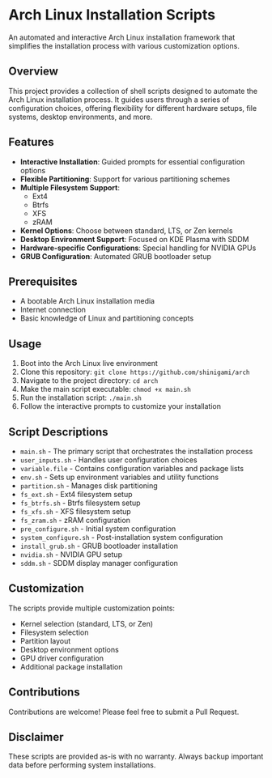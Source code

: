 # Arch Linux Installation Scripts

An automated and interactive Arch Linux installation framework that simplifies the installation process with various customization options.

## Overview

This project provides a collection of shell scripts designed to automate the Arch Linux installation process. It guides users through a series of configuration choices, offering flexibility for different hardware setups, file systems, desktop environments, and more.

## Features

- **Interactive Installation**: Guided prompts for essential configuration options
- **Flexible Partitioning**: Support for various partitioning schemes
- **Multiple Filesystem Support**: 
  - Ext4
  - Btrfs
  - XFS
  - zRAM
- **Kernel Options**: Choose between standard, LTS, or Zen kernels
- **Desktop Environment Support**: Focused on KDE Plasma with SDDM
- **Hardware-specific Configurations**: Special handling for NVIDIA GPUs
- **GRUB Configuration**: Automated GRUB bootloader setup

## Prerequisites

- A bootable Arch Linux installation media
- Internet connection
- Basic knowledge of Linux and partitioning concepts

## Usage

1. Boot into the Arch Linux live environment
2. Clone this repository: `git clone https://github.com/shinigami/arch`
3. Navigate to the project directory: `cd arch`
4. Make the main script executable: `chmod +x main.sh`
5. Run the installation script: `./main.sh`
6. Follow the interactive prompts to customize your installation

## Script Descriptions

- `main.sh` - The primary script that orchestrates the installation process
- `user_inputs.sh` - Handles user configuration choices
- `variable.file` - Contains configuration variables and package lists
- `env.sh` - Sets up environment variables and utility functions
- `partition.sh` - Manages disk partitioning
- `fs_ext.sh` - Ext4 filesystem setup
- `fs_btrfs.sh` - Btrfs filesystem setup
- `fs_xfs.sh` - XFS filesystem setup
- `fs_zram.sh` - zRAM configuration
- `pre_configure.sh` - Initial system configuration
- `system_configure.sh` - Post-installation system configuration
- `install_grub.sh` - GRUB bootloader installation
- `nvidia.sh` - NVIDIA GPU setup
- `sddm.sh` - SDDM display manager configuration

## Customization

The scripts provide multiple customization points:
- Kernel selection (standard, LTS, or Zen)
- Filesystem selection
- Partition layout
- Desktop environment options
- GPU driver configuration
- Additional package installation

## Contributions

Contributions are welcome! Please feel free to submit a Pull Request.

## Disclaimer

These scripts are provided as-is with no warranty. Always backup important data before performing system installations.
